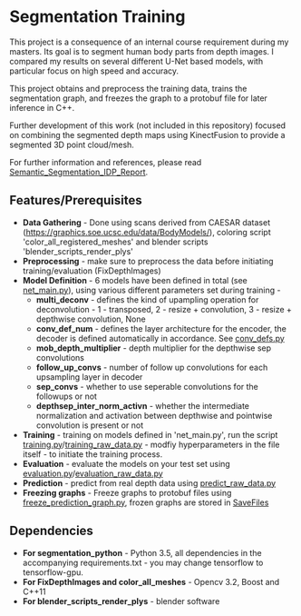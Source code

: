 Segmentation Training
=====================

This project is a consequence of an internal course requirement during my masters. Its goal is to segment human body parts from depth images. I compared my results on several different U-Net based models, with particular focus on high speed and accuracy.  
  
This project obtains and preprocess the training data, trains the segmentation graph, and freezes the graph to a protobuf file for later inference in C++. 

Further development of this work (not included in this repository) focused on combining the segmented depth maps using KinectFusion to provide a segmented 3D point cloud/mesh. 

For further information and references, please read [Semantic_Segmentation_IDP_Report](segmentation_python/Documents/Semantic_Segmentation_IDP_Report.pdf).  

Features/Prerequisites
--------
* **Data Gathering** - Done using scans derived from CAESAR dataset (https://graphics.soe.ucsc.edu/data/BodyModels/), coloring script 'color_all_registered_meshes' and blender scripts 'blender_scripts_render_plys'
* **Preprocessing** - make sure to preprocess the data before initiating training/evaluation (FixDepthImages)
* **Model Definition** - 6 models have been defined in total (see [net_main.py](segmentation_python/net_main.py)), using various different parameters set during training - 
    * **multi_deconv** - defines the kind of upampling operation for deconvolution - 1 - transposed, 2 - resize + convolution, 3 - resize + depthwise convolution, None
    * **conv_def_num** - defines the layer architecture for the encoder, the decoder is defined automatically in accordance. See [conv_defs.py](segmentation_python/conv_defs.py)
    * **mob_depth_multiplier** - depth multiplier for the depthwise sep convolutions
    * **follow_up_convs** - number of follow up convolutions for each upsampling layer in decoder
    * **sep_convs** - whether to use seperable convolutions for the followups or not
    * **depthsep_inter_norm_activn** - whether the intermediate normalization and activation between depthwise and pointwise convolution is present or not
* **Training** - training on models defined in 'net_main.py', run the script [training.py](segmentation_python/training.py)/[training_raw_data.py](segmentation_python/training_raw_data.py) - modfiy hyperparameters in the file itself - to initiate the training process.
* **Evaluation** - evaluate the models on your test set using [evaluation.py](segmentation_python/evaluation.py)/[evaluation_raw_data.py](segmentation_python/evaluation_raw_data.py) 
* **Prediction** - predict from real depth data using [predict_raw_data.py](segmentation_python/predict_raw_data.py)
* **Freezing graphs** - Freeze graphs to protobuf files using [freeze_prediction_graph.py](segmentation_python/freeze_prediction_graph.py), frozen graphs are stored in [SaveFiles](segmentation_python/SaveFiles)

Dependencies
------------
* **For segmentation_python** - Python 3.5, all dependencies in the accompanying requirements.txt - you may change tensorflow to tensorflow-gpu.
* **For FixDepthImages and color_all_meshes** - Opencv 3.2, Boost and C++11
* **For blender_scripts_render_plys** - blender software
